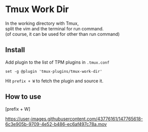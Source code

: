 # Tmux Work Dir

In the working directory with Tmux,  
split the vim and the terminal for run command.  
(of course, it can be used for other than run command)

## Install

Add plugin to the list of TPM plugins in `.tmux.conf`

```shell
set -g @plugin 'tmux-plugins/tmux-work-dir'
```

Hit `prefix + W` to fetch the plugin and source it.

## How to use

[prefix + W]

https://user-images.githubusercontent.com/43776161/147765618-6c3e905b-9709-4e52-b486-ec6af497c78a.mov

